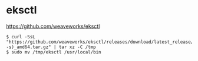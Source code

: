 # eksctl

https://github.com/weaveworks/eksctl


```console
$ curl -SsL "https://github.com/weaveworks/eksctl/releases/download/latest_release/eksctl_$(uname -s)_amd64.tar.gz" | tar xz -C /tmp
$ sudo mv /tmp/eksctl /usr/local/bin
```
